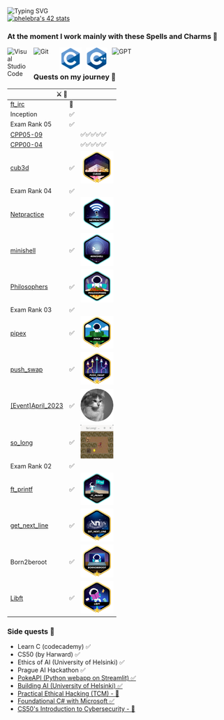 <img src="https://readme-typing-svg.demolab.com?font=Press+Start+2P&pause=1000&color=07F700&background=000000&width=435&lines=Hello+World!" alt="Typing SVG" />
<br>
<a href="https://github.com/oakoudad/badge42"><img src="https://badge.mediaplus.ma/greenbinary/phelebra?1337Badge=off&UM6P=off" alt="phelebra's 42 stats" /></a>
<!--<a href="https://github.com/JaeSeoKim/badge42"><img src="https://badge42.vercel.app/api/v2/cldbfjrlt00740fmeqr33x6qx/stats?cursusId=21&coalitionId=314" alt="phelebra's 42 stats" class="center"/></a>-->

### At the moment I work mainly with these Spells and Charms 🔮
<img align="left" alt="Visual Studio Code" width="50px" src="https://cdn.jsdelivr.net/gh/devicons/devicon/icons/vscode/vscode-original.svg" style="padding-right:10px;" />
<img align="left" alt="Git" width="50px" src="https://cdn.jsdelivr.net/gh/devicons/devicon/icons/git/git-original.svg" style="padding-right:10px;" />
<img align="left" alt="C" width="50px" src="https://github.com/devicons/devicon/blob/master/icons/c/c-original.svg" style="padding-right:10px;" />
<img align="left" alt="Cpp" width="50px" src="https://github.com/devicons/devicon/blob/master/icons/cplusplus/cplusplus-original.svg" style="padding-right:10px;" />
<img align="left" alt="GPT" width="50px" src="https://upload.wikimedia.org/wikipedia/commons/thumb/0/04/ChatGPT_logo.svg/1024px-ChatGPT_logo.svg.png" style="padding-right:10px;" />
<br>
<br>

### Quests on my journey 📜
<table>
    <thead>
        <tr>
            <th colspan="3"> ⚔️ 🐉 </th> 
        </tr>
    </thead>
    <tbody>
        <tr>
            <td><a href="https://github.com/xhelp00/ft_irc">ft_irc</td>
            <td> 🚧 </td>
          <td></td>
        </tr>
        <tr>
        <tr>
            <td>Inception</td>
            <td> ✅ </td>
          <td></td>
        </tr>
        <tr>
            <td>Exam Rank 05</td>
            <td> ✅ </td>
          <td></td>
        </tr>
        <tr>
            <td><a href="https://github.com/xhelp00/CPP00">CPP05-09</td>
            <td></td>
          <td>✅✅✅✅✅</td>
        </tr>
         <tr>
            <td><a href="https://github.com/xhelp00/CPP00">CPP00-04</td>
            <td></td>
          <td>✅✅✅✅✅</td>
        </tr>
       <tr>
            <td><a href="https://github.com/xhelp00/cub3d">cub3d</td>
            <td> ✅ </td>
          <td> <a href="https://github.com/xhelp00/xhelp00/blob/main/cub3d.png"><img src="https://github.com/xhelp00/xhelp00/blob/main/cub3d.png" alt="cub3d" width="75" /></a> </td>
        </tr>
        <tr>
            <td>Exam Rank 04</td>
            <td> ✅ </td>
          <td></td>
        </tr>
        <tr>
            <td><a href="https://github.com/xhelp00/Netpractice">Netpractice</td>
            <td> ✅ </td>
          <td><a href="https://github.com/xhelp00/xhelp00/blob/main/netpractice.png"><img src="https://github.com/xhelp00/xhelp00/blob/main/netpractice.png" alt="netpractice" width="75" /></a></td>
        </tr>
        <tr>
            <td><a href="https://github.com/xhelp00/minishell">minishell</td>
            <td> ✅ </td>
          <td><a href="https://github.com/xhelp00/xhelp00/blob/main/minishell.png"><img src="https://github.com/xhelp00/xhelp00/blob/main/minishell.png" alt="minihell" width="75" /></a></td>
        </tr>
        <tr>
            <td><a href="https://github.com/xhelp00/Philosophers">Philosophers</td>
            <td> ✅ </td>
          <td><a href="https://github.com/xhelp00/xhelp00/blob/main/philosopherse.png"><img src="https://github.com/xhelp00/xhelp00/blob/main/philosopherse.png" alt="philo" width="75" /></a></td>
        </tr>
        <tr>
            <td>Exam Rank 03</td>
            <td> ✅ </td>
          <td></td>
        </tr>
        <tr>
            <td><a href="https://github.com/xhelp00/pipex">pipex</td>
            <td> ✅ </td>
          <td><a href="https://github.com/xhelp00/xhelp00/blob/main/push_swap-bonus.png"><img src="https://github.com/xhelp00/xhelp00/blob/main/pipex-bonus.png" alt="pipex" width="75" /></a></td>
        </tr>
        <tr>
            <td><a href="https://github.com/xhelp00/push_swap">push_swap</td>
            <td> ✅ </td>
             <td><a href="https://github.com/xhelp00/xhelp00/blob/main/push_swap-bonus.png"><img src="https://github.com/xhelp00/xhelp00/blob/main/push_swap-bonus.png" alt="push_swap" width="75" /></a></td>
        </tr>
         <tr>
            <td><a href="https://github.com/xhelp00/Event_April_2023">[Event]April_2023</td>
            <td> ✅ </td>
            <td><a href="https://github.com/xhelp00/xhelp00/blob/main/norm.png"><img src="https://github.com/xhelp00/xhelp00/blob/main/norm.png" alt="norminette" width="75"/></a></td>
        </tr>
        <tr>
            <td><a href="https://github.com/xhelp00/so_long">so_long</td>
            <td> ✅ </td>
            <td><a href="https://github.com/xhelp00/xhelp00/blob/main/so_long.png"><img src="https://github.com/xhelp00/xhelp00/blob/main/so_long.png" alt="ft_printf" width="75"/></a></td>
        </tr>
      <tr>
          <td>Exam Rank 02</td>
          <td> ✅ </td>
            <td> </td>
        </tr>
      <tr>
            <td><a href="https://github.com/xhelp00/ft_printf">ft_printf</td>
            <td> ✅ </td>
            <td><a href="https://github.com/xhelp00/xhelp00/blob/main/ft_printf.png"><img src="https://github.com/xhelp00/xhelp00/blob/main/ft_printf.png" alt="ft_printf" width="75" /></a></td>
        </tr>
      <tr>
            <td><a href="https://github.com/xhelp00/get_next_line">get_next_line</td>
            <td> ✅ </td>
            <td><a href="https://github.com/xhelp00/xhelp00/blob/main/get_next_line-bonus.png"><img src="https://github.com/xhelp00/xhelp00/blob/main/get_next_line-bonus.png" alt="get_next_line" width="75" /></a></td>
        </tr>
      <tr>
            <td>Born2beroot</td>
            <td> ✅ </td>
            <td><a href="https://github.com/xhelp00/xhelp00/blob/main/born2beroot-bonus.png"><img src="https://github.com/xhelp00/xhelp00/blob/main/born2beroot-bonus.png" alt="born2beroot" width="75" /></a></td>
        </tr>
      <tr>
            <td><a href="https://github.com/xhelp00/Libft">Libft</td>
            <td> ✅ </td>
            <td><a href="https://github.com/xhelp00/Libft"><img src="https://github.com/xhelp00/xhelp00/blob/main/libft-bonus.png" alt="libft" width="75"/></a></td>
        </tr>
</table>

### Side quests 📜
- Learn C (codecademy) ✅
- CS50 (by Harward) ✅
- Ethics of AI (University of Helsinki) ✅
- Prague AI Hackathon ✅
- <a href="https://xhelp00-testing-code-egcmz2.streamlit.app/">PokeAPI (Python webapp on Streamlit) ✅
- Building AI (University of Helsinki) ✅
- Practical Ethical Hacking (TCM) - 🚧
- Foundational C# with Microsoft ✅
- CS50's Introduction to Cybersecurity - 🚧
